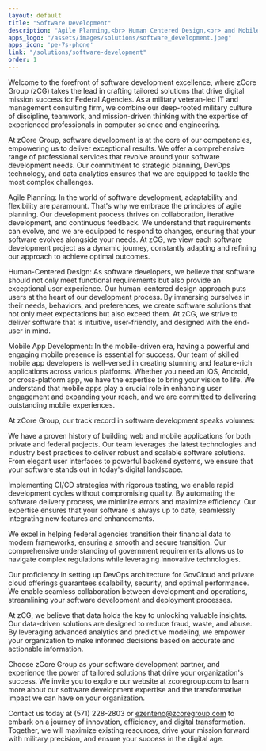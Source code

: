 ```yaml
---
layout: default
title: "Software Development"
description: "Agile Planning,<br> Human Centered Design,<br> and Mobile App Development"
apps_logo: "/assets/images/solutions/software_development.jpeg"
apps_icon: 'pe-7s-phone'
link: "/solutions/software-development"
order: 1
---
```


Welcome to the forefront of software development excellence, where zCore Group (zCG) takes the lead in crafting tailored solutions that drive digital mission success for Federal Agencies. As a military veteran-led IT and management consulting firm, we combine our deep-rooted military culture of discipline, teamwork, and mission-driven thinking with the expertise of experienced professionals in computer science and engineering.

At zCore Group, software development is at the core of our competencies, empowering us to deliver exceptional results. We offer a comprehensive range of professional services that revolve around your software development needs. Our commitment to strategic planning, DevOps technology, and data analytics ensures that we are equipped to tackle the most complex challenges.

Agile Planning: In the world of software development, adaptability and flexibility are paramount. That's why we embrace the principles of agile planning. Our development process thrives on collaboration, iterative development, and continuous feedback. We understand that requirements can evolve, and we are equipped to respond to changes, ensuring that your software evolves alongside your needs. At zCG, we view each software development project as a dynamic journey, constantly adapting and refining our approach to achieve optimal outcomes.

Human-Centered Design: As software developers, we believe that software should not only meet functional requirements but also provide an exceptional user experience. Our human-centered design approach puts users at the heart of our development process. By immersing ourselves in their needs, behaviors, and preferences, we create software solutions that not only meet expectations but also exceed them. At zCG, we strive to deliver software that is intuitive, user-friendly, and designed with the end-user in mind.

Mobile App Development: In the mobile-driven era, having a powerful and engaging mobile presence is essential for success. Our team of skilled mobile app developers is well-versed in creating stunning and feature-rich applications across various platforms. Whether you need an iOS, Android, or cross-platform app, we have the expertise to bring your vision to life. We understand that mobile apps play a crucial role in enhancing user engagement and expanding your reach, and we are committed to delivering outstanding mobile experiences.

At zCore Group, our track record in software development speaks volumes:

We have a proven history of building web and mobile applications for both private and federal projects. Our team leverages the latest technologies and industry best practices to deliver robust and scalable software solutions. From elegant user interfaces to powerful backend systems, we ensure that your software stands out in today's digital landscape.

Implementing CI/CD strategies with rigorous testing, we enable rapid development cycles without compromising quality. By automating the software delivery process, we minimize errors and maximize efficiency. Our expertise ensures that your software is always up to date, seamlessly integrating new features and enhancements.

We excel in helping federal agencies transition their financial data to modern frameworks, ensuring a smooth and secure transition. Our comprehensive understanding of government requirements allows us to navigate complex regulations while leveraging innovative technologies.

Our proficiency in setting up DevOps architecture for GovCloud and private cloud offerings guarantees scalability, security, and optimal performance. We enable seamless collaboration between development and operations, streamlining your software development and deployment processes.

At zCG, we believe that data holds the key to unlocking valuable insights. Our data-driven solutions are designed to reduce fraud, waste, and abuse. By leveraging advanced analytics and predictive modeling, we empower your organization to make informed decisions based on accurate and actionable information.

Choose zCore Group as your software development partner, and experience the power of tailored solutions that drive your organization's success. We invite you to explore our website at zcoregroup.com to learn more about our software development expertise and the transformative impact we can have on your organization.

Contact us today at (571) 228-2803 or ezenteno@zcoregroup.com to embark on a journey of innovation, efficiency, and digital transformation. Together, we will maximize existing resources, drive your mission forward with military precision, and ensure your success in the digital age.
